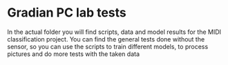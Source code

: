 # Gradian PC lab tests

In the actual folder you will find scripts, data and model results for the MIDI
classification project. You can find the general tests done without the sensor, so you
can use the scripts to train different models, to process pictures and do more tests
with the taken data
